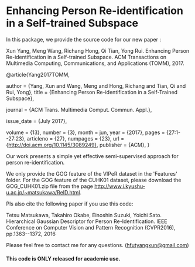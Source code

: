 # Enhancing Person Re-identification in a Self-trained Subspace
In this package, we provide the source code for our new paper :

Xun Yang, Meng Wang, Richang Hong, Qi Tian, Yong Rui. Enhancing Person Re-identification in a Self-trained Subspace. ACM Transactions on Multimedia Computing, Communications, and Applications (TOMM), 2017. 
 
@article{Yang2017TOMM,

 author = {Yang, Xun and Wang, Meng and Hong, Richang and Tian, Qi and Rui, Yong},
 title = {Enhancing Person Re-identification in a Self-Trained Subspace},
 
 journal = {ACM Trans. Multimedia Comput. Commun. Appl.},
 
 issue_date = {July 2017},
 
 volume = {13},
 number = {3},
 month = jun,
 year = {2017},
 pages = {27:1--27:23},
 articleno = {27},
 numpages = {23},
 url = {http://doi.acm.org/10.1145/3089249},
 publisher = {ACM},
} 


Our work presents a simple yet effective semi-supervised approach for person re-identification. 

We only provide the GOG feature of the VIPeR dataset in the 'Features' folder. For the GOG feature of the CUHK01 dataset, please download the GOG_CUHK01.zip file from the page  http://www.i.kyushu-u.ac.jp/~matsukawa/ReID.html.


Pls also cite the following paper if you use this code:

 Tetsu Matsukawa, Takahiro Okabe, Einoshin Suzuki, Yoichi Sato. Hierarchical Gaussian Descriptor for Person Re-Identification. IEEE Conference on Computer Vision and Pattern Recognition (CVPR2016), pp.1363--1372, 2016 
 
 Please feel free to contact me for any questions. (hfutyangxun@gmail.com)

#### This code is ONLY released for academic use.
